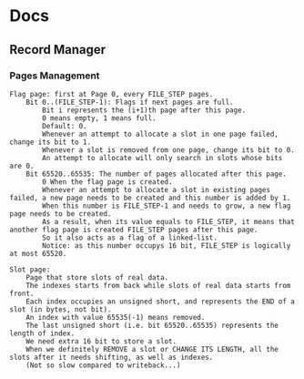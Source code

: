# Docs

## Record Manager

### Pages Management

	Flag page: first at Page 0, every FILE_STEP pages.
		Bit 0..(FILE_STEP-1): Flags if next pages are full.
			Bit i represents the (i+1)th page after this page.
			0 means empty, 1 means full.
			Default: 0.
			Whenever an attempt to allocate a slot in one page failed, change its bit to 1.
			Whenever a slot is removed from one page, change its bit to 0.
			An attempt to allocate will only search in slots whose bits are 0.
		Bit 65520..65535: The number of pages allocated after this page.
			0 When the flag page is created.
			Whenever an attempt to allocate a slot in existing pages failed, a new page needs to be created and this number is added by 1.
			When this number is FILE_STEP-1 and needs to grow, a new flag page needs to be created.
			As a result, when its value equals to FILE_STEP, it means that another flag page is created FILE_STEP pages after this page.
			So it also acts as a flag of a linked-list.
			Notice: as this number occupys 16 bit, FILE_STEP is logically at most 65520.

	Slot page:
		Page that store slots of real data.
		The indexes starts from back while slots of real data starts from front.
		Each index occupies an unsigned short, and represents the END of a slot (in bytes, not bit).
		An index with value 65535(-1) means removed.
		The last unsigned short (i.e. bit 65520..65535) represents the length of index.
		We need extra 16 bit to store a slot.
		When we definitely REMOVE a slot or CHANGE ITS LENGTH, all the slots after it needs shifting, as well as indexes.
		(Not so slow compared to writeback...)
